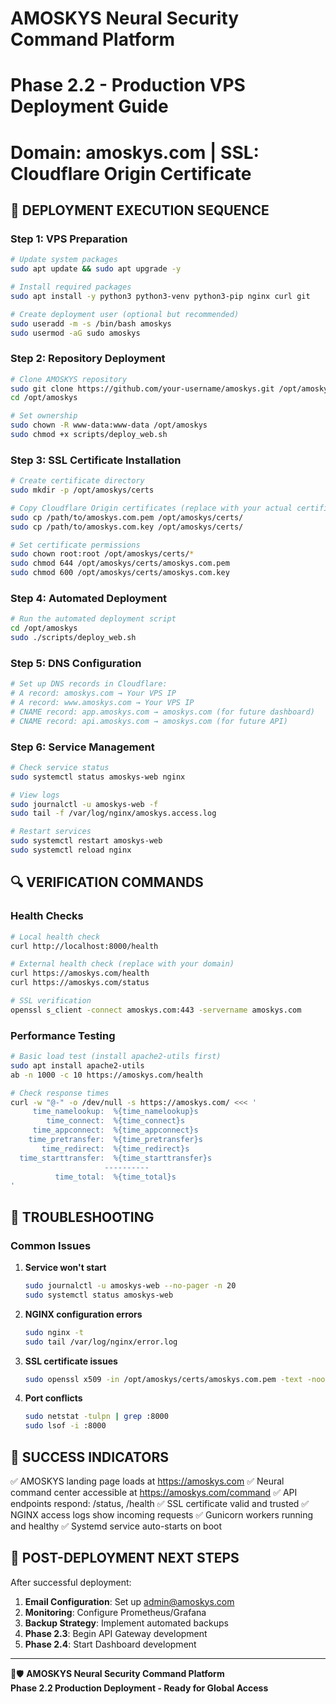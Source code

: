 # AMOSKYS Neural Security Command Platform
# Phase 2.2 - Production VPS Deployment Guide
# Domain: amoskys.com | SSL: Cloudflare Origin Certificate

## 🚀 DEPLOYMENT EXECUTION SEQUENCE

### Step 1: VPS Preparation
```bash
# Update system packages
sudo apt update && sudo apt upgrade -y

# Install required packages
sudo apt install -y python3 python3-venv python3-pip nginx curl git

# Create deployment user (optional but recommended)
sudo useradd -m -s /bin/bash amoskys
sudo usermod -aG sudo amoskys
```

### Step 2: Repository Deployment
```bash
# Clone AMOSKYS repository
sudo git clone https://github.com/your-username/amoskys.git /opt/amoskys
cd /opt/amoskys

# Set ownership
sudo chown -R www-data:www-data /opt/amoskys
sudo chmod +x scripts/deploy_web.sh
```

### Step 3: SSL Certificate Installation
```bash
# Create certificate directory
sudo mkdir -p /opt/amoskys/certs

# Copy Cloudflare Origin certificates (replace with your actual certificates)
sudo cp /path/to/amoskys.com.pem /opt/amoskys/certs/
sudo cp /path/to/amoskys.com.key /opt/amoskys/certs/

# Set certificate permissions
sudo chown root:root /opt/amoskys/certs/*
sudo chmod 644 /opt/amoskys/certs/amoskys.com.pem
sudo chmod 600 /opt/amoskys/certs/amoskys.com.key
```

### Step 4: Automated Deployment
```bash
# Run the automated deployment script
cd /opt/amoskys
sudo ./scripts/deploy_web.sh
```

### Step 5: DNS Configuration
```bash
# Set up DNS records in Cloudflare:
# A record: amoskys.com → Your VPS IP
# A record: www.amoskys.com → Your VPS IP
# CNAME record: app.amoskys.com → amoskys.com (for future dashboard)
# CNAME record: api.amoskys.com → amoskys.com (for future API)
```

### Step 6: Service Management
```bash
# Check service status
sudo systemctl status amoskys-web nginx

# View logs
sudo journalctl -u amoskys-web -f
sudo tail -f /var/log/nginx/amoskys.access.log

# Restart services
sudo systemctl restart amoskys-web
sudo systemctl reload nginx
```

## 🔍 VERIFICATION COMMANDS

### Health Checks
```bash
# Local health check
curl http://localhost:8000/health

# External health check (replace with your domain)
curl https://amoskys.com/health
curl https://amoskys.com/status

# SSL verification
openssl s_client -connect amoskys.com:443 -servername amoskys.com
```

### Performance Testing
```bash
# Basic load test (install apache2-utils first)
sudo apt install apache2-utils
ab -n 1000 -c 10 https://amoskys.com/health

# Check response times
curl -w "@-" -o /dev/null -s https://amoskys.com/ <<< '
     time_namelookup:  %{time_namelookup}s
        time_connect:  %{time_connect}s
     time_appconnect:  %{time_appconnect}s
    time_pretransfer:  %{time_pretransfer}s
       time_redirect:  %{time_redirect}s
  time_starttransfer:  %{time_starttransfer}s
                     ----------
          time_total:  %{time_total}s
'
```

## 🔧 TROUBLESHOOTING

### Common Issues

1. **Service won't start**
   ```bash
   sudo journalctl -u amoskys-web --no-pager -n 20
   sudo systemctl status amoskys-web
   ```

2. **NGINX configuration errors**
   ```bash
   sudo nginx -t
   sudo tail /var/log/nginx/error.log
   ```

3. **SSL certificate issues**
   ```bash
   sudo openssl x509 -in /opt/amoskys/certs/amoskys.com.pem -text -noout
   ```

4. **Port conflicts**
   ```bash
   sudo netstat -tulpn | grep :8000
   sudo lsof -i :8000
   ```

## 🎯 SUCCESS INDICATORS

✅ AMOSKYS landing page loads at https://amoskys.com
✅ Neural command center accessible at https://amoskys.com/command
✅ API endpoints respond: /status, /health
✅ SSL certificate valid and trusted
✅ NGINX access logs show incoming requests
✅ Gunicorn workers running and healthy
✅ Systemd service auto-starts on boot

## 🚀 POST-DEPLOYMENT NEXT STEPS

After successful deployment:

1. **Email Configuration**: Set up admin@amoskys.com
2. **Monitoring**: Configure Prometheus/Grafana
3. **Backup Strategy**: Implement automated backups
4. **Phase 2.3**: Begin API Gateway development
5. **Phase 2.4**: Start Dashboard development

---

🧠🛡️ **AMOSKYS Neural Security Command Platform**  
**Phase 2.2 Production Deployment - Ready for Global Access**
